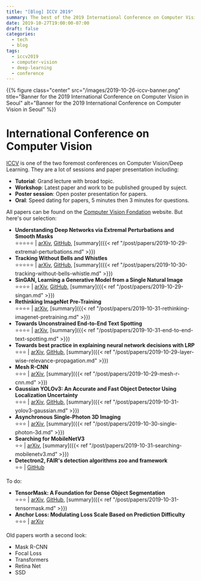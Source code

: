 ```yaml
---
title: "[Blog] ICCV 2019"
summary: The best of the 2019 International Conference on Computer Vision.
date: 2019-10-27T19:00:00-07:00
draft: false
categories:
  - tech
  - blog
tags:
  - iccv2019
  - computer-vision
  - deep-learning
  - conference
---
```


{{% figure class="center" src="/images/2019-10-26-iccv-banner.png" title="Banner for the 2019 International Conference on Computer Vision in Seoul" alt="Banner for the 2019 International Conference on Computer Vision in Seoul" %}}

# International Conference on Computer Vision

[ICCV](http://iccv2019.thecvf.com/) is one of the two foremost conferences on Computer Vision/Deep Learning. They are a lot of sessions and paper presentation including:

- **Tutorial**: Grand lecture with broad topic.
- **Workshop**: Latest paper and work to be published grouped by suject.
- **Poster session**: Open poster presentation for papers.
- **Oral**: Speed dating for papers, 5 minutes then 3 minutes for questions.

All papers can be found on the [Computer Vision Fondation](http://openaccess.thecvf.com/ICCV2019.py) website. But here's our selection:

- ️️**Understanding Deep Networks via Extremal Perturbations and Smooth Masks**<br/>
⭐️⭐️️️⭐️️️️️️️⭐️️️️️️️️⭐️️️️️ | [arXiv](https://arxiv.org/abs/1910.08485), [GitHub](https://github.com/facebookresearch/TorchRay), [summary]({{< ref "/post/papers/2019-10-29-extremal-perturbations.md" >}})
- ️️️**Tracking Without Bells and Whistles**<br/>
⭐️️️️️️️️⭐️️️️️️️️⭐️️️️️⭐️⭐️ | [arXiv](https://arxiv.org/abs/1903.05625), [GitHub](https://github.com/phil-bergmann/tracking_wo_bnw), [summary]({{< ref "/post/papers/2019-10-30-tracking-without-bells-whistle.md" >}})
- ️️️**SinGAN, Learning a Generative Model from a Single Natural Image**<br/>
⭐️️️️️️️️⭐️️️️️⭐️⭐️ | [arXiv](https://arxiv.org/abs/1905.01164), [GitHub](https://github.com/tamarott/SinGAN), [summary]({{< ref "/post/papers/2019-10-29-singan.md" >}})
- **Rethinking ImageNet Pre-Training**<br/>
⭐️️️️️️⭐️️️️⭐️️️️️️⭐️️️️️️ | [arXiv](https://arxiv.org/abs/1811.08883), [summary]({{< ref "/post/papers/2019-10-31-rethinking-imagenet-pretraining.md" >}})
- **Towards Unconstrained End-to-End Text Spotting**<br/>
⭐️️️️️️⭐️️️️⭐️️️️️️⭐️️️️️️ | [arXiv](https://arxiv.org/abs/1908.09231), [summary]({{< ref "/post/papers/2019-10-31-end-to-end-text-spotting.md" >}})
- ️️️**Towards best practice in explaining neural network decisions with LRP**<br/>
⭐️️️️️⭐️⭐️ | [arXiv](https://arxiv.org/abs/1910.09840), [GitHub](https://github.com/VigneshSrinivasan10/interprettensor), [summary]({{< ref "/post/papers/2019-10-29-layer-wise-relevance-propagation.md" >}})
- ️️️**Mesh R-CNN**<br/>
⭐️️️️️️️️⭐️️️️️⭐️ | [arXiv](https://arxiv.org/abs/1906.02739), [summary]({{< ref "/post/papers/2019-10-29-mesh-r-cnn.md" >}})
- ️️️**Gaussian YOLOv3: An Accurate and Fast Object Detector Using Localization Uncertainty**<br/>
⭐️️️️️⭐️⭐️ | [arXiv](https://arxiv.org/abs/1904.04620), [GitHub](https://github.com/jwchoi384/Gaussian_YOLOv3), [summary]({{< ref "/post/papers/2019-10-31-yolov3-gaussian.md" >}})
- ️️️**Asynchronous Single-Photon 3D Imaging**<br/>
⭐️️️️️️️️⭐️️️️️⭐️ | [arXiv](https://arxiv.org/abs/1908.06372), [summary]({{< ref "/post/papers/2019-10-30-single-photon-3d.md" >}})
- **Searching for MobileNetV3**<br/>
⭐️️️️️️️️⭐️️️️️ | [arXiv](https://arxiv.org/abs/1905.02244), [summary]({{< ref "/post/papers/2019-10-31-searching-mobilenetv3.md" >}})
- ️️️**Detectron2, FAIR's detection algorithms zoo and framework**<br/>
⭐️️️️️⭐️ | [GitHub](https://github.com/facebookresearch/detectron2)

To do:

- **TensorMask: A Foundation for Dense Object Segmentation**<br/>
⭐️️️️️️️️⭐️️️️️⭐️ | [arXiv](https://arxiv.org/abs/1903.12174), [GitHub](https://github.com/MichaelBeechan/TensorMask-Review), [summary]({{< ref "/post/papers/2019-10-31-tensormask.md" >}})
- **Anchor Loss: Modulating Loss Scale Based on Prediction Difficulty**<br/>
⭐️️️️️️️️⭐️️️️️⭐️ | [arXiv](https://arxiv.org/abs/1909.11155)


Old papers worth a second look:
- Mask R-CNN
- Focal Loss
- Transformers
- Retina Net
- SSD
